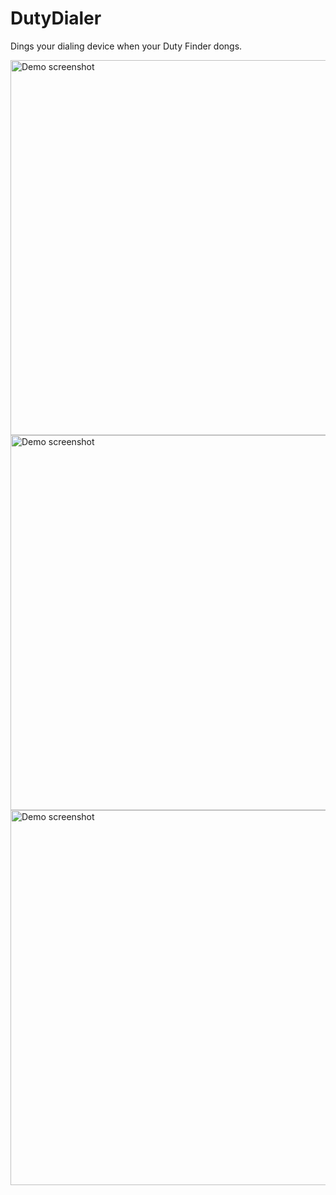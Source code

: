 <h1>DutyDialer</h1>
<p>Dings your dialing device when your Duty Finder dongs.</p>
<img src="https://i.imgur.com/N9vHEs7.png" alt="Demo screenshot" height=600 align="left" />
<img src="https://user-images.githubusercontent.com/49822414/125829706-287d7d50-05ed-4ca7-b88f-8939b5ef5dfe.png" alt="Demo screenshot" height=600 align="left" />
<img src="https://user-images.githubusercontent.com/49822414/125829772-18f0665b-8f37-4b0b-ab22-e1a516c05963.png" alt="Demo screenshot" height=600 align="left" />
